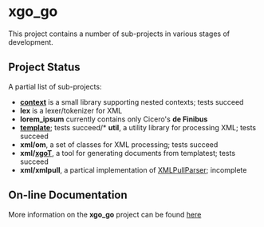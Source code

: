 # xgo_go

This project contains a number of sub-projects in various stages of
development.

## Project Status

A partial list of sub-projects:

* **[context](https://jddixon.github.io/xgo_go/context.html)** is a small
    library supporting nested contexts; tests succeed
* **lex** is a lexer/tokenizer for XML
* **lorem_ipsum** currently contains only Cicero's **de Finibus**
* **[template](https://jddixon.github.io/xgo_go/template.html)**; tests succeed/* **util**, a utility library for processing XML; tests succeed
* **xml/om**, a set of classes for XML processing; tests succeed
* **xml/[xgoT](https://jddixon.github.com/xgo_go/xgoT.html)**, a tool for
    generating documents from templatest;  tests succeed
* **xml/xmlpull**, a partical implementation of [XMLPullParser](http://www.xmlpull.org); incomplete

## On-line Documentation

More information on the **xgo_go** project can be found
[here](https://jddixon.github.io/xgo_go)
